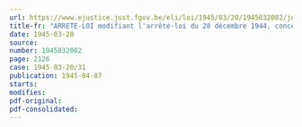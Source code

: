 ```yaml
---
url: https://www.ejustice.just.fgov.be/eli/loi/1945/03/20/1945032002/justel
title-fr: "ARRETE-LOI modifiant l'arrêté-loi du 28 décembre 1944, concernant la sécurité sociale des travailleurs"
date: 1945-03-20
source:
number: 1945032002
page: 2126
case: 1945-03-20/31
publication: 1945-04-07
starts:
modifies:
pdf-original:
pdf-consolidated:
---
```


